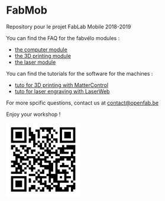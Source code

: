 # FabMob
Repository pour le projet FabLab Mobile 2018-2019

You can find the FAQ for the fabvélo modules :
- [the computer module](https://github.com/openfab-lab/FabMob/blob/master/FAQ/FAQ_computers-module.md)
- [the 3D printing module](https://github.com/openfab-lab/FabMob/blob/master/FAQ/FAQ_3Dprinting-module.md)
- [the laser module](https://github.com/openfab-lab/FabMob/blob/master/FAQ/FAQ_laser_module.md)

You can find the tutorials for the software for the machines :
- [tuto for 3D printing with MatterControl](https://github.com/openfab-lab/FabMob/blob/master/Tutos%20software/MatterControl.md)
- [tuto for laser engraving with LaserWeb](https://github.com/openfab-lab/FabMob/blob/master/Tutos%20software/LaserWeb.md)

For more spcific questions, contact us at contact@openfab.be

Enjoy your workshop !

<?xml version="1.0" encoding="UTF-8"?>
<svg version="1.1" baseProfile="tiny" xmlns="http://www.w3.org/2000/svg" width="200" height="200">
<rect shape-rendering="optimizeSpeed"  x="0" y="0" width="200" height="200" fill="white" />
<rect shape-rendering="optimizeSpeed"  x="13" y="13" width="6" height="6" fill="black" />
<rect shape-rendering="optimizeSpeed"  x="19" y="13" width="6" height="6" fill="black" />
<rect shape-rendering="optimizeSpeed"  x="25" y="13" width="6" height="6" fill="black" />
<rect shape-rendering="optimizeSpeed"  x="31" y="13" width="6" height="6" fill="black" />
<rect shape-rendering="optimizeSpeed"  x="37" y="13" width="6" height="6" fill="black" />
<rect shape-rendering="optimizeSpeed"  x="43" y="13" width="6" height="6" fill="black" />
<rect shape-rendering="optimizeSpeed"  x="49" y="13" width="6" height="6" fill="black" />
<rect shape-rendering="optimizeSpeed"  x="61" y="13" width="6" height="6" fill="black" />
<rect shape-rendering="optimizeSpeed"  x="91" y="13" width="6" height="6" fill="black" />
<rect shape-rendering="optimizeSpeed"  x="97" y="13" width="6" height="6" fill="black" />
<rect shape-rendering="optimizeSpeed"  x="103" y="13" width="6" height="6" fill="black" />
<rect shape-rendering="optimizeSpeed"  x="109" y="13" width="6" height="6" fill="black" />
<rect shape-rendering="optimizeSpeed"  x="115" y="13" width="6" height="6" fill="black" />
<rect shape-rendering="optimizeSpeed"  x="121" y="13" width="6" height="6" fill="black" />
<rect shape-rendering="optimizeSpeed"  x="145" y="13" width="6" height="6" fill="black" />
<rect shape-rendering="optimizeSpeed"  x="151" y="13" width="6" height="6" fill="black" />
<rect shape-rendering="optimizeSpeed"  x="157" y="13" width="6" height="6" fill="black" />
<rect shape-rendering="optimizeSpeed"  x="163" y="13" width="6" height="6" fill="black" />
<rect shape-rendering="optimizeSpeed"  x="169" y="13" width="6" height="6" fill="black" />
<rect shape-rendering="optimizeSpeed"  x="175" y="13" width="6" height="6" fill="black" />
<rect shape-rendering="optimizeSpeed"  x="181" y="13" width="6" height="6" fill="black" />
<rect shape-rendering="optimizeSpeed"  x="13" y="19" width="6" height="6" fill="black" />
<rect shape-rendering="optimizeSpeed"  x="49" y="19" width="6" height="6" fill="black" />
<rect shape-rendering="optimizeSpeed"  x="61" y="19" width="6" height="6" fill="black" />
<rect shape-rendering="optimizeSpeed"  x="79" y="19" width="6" height="6" fill="black" />
<rect shape-rendering="optimizeSpeed"  x="85" y="19" width="6" height="6" fill="black" />
<rect shape-rendering="optimizeSpeed"  x="97" y="19" width="6" height="6" fill="black" />
<rect shape-rendering="optimizeSpeed"  x="109" y="19" width="6" height="6" fill="black" />
<rect shape-rendering="optimizeSpeed"  x="115" y="19" width="6" height="6" fill="black" />
<rect shape-rendering="optimizeSpeed"  x="127" y="19" width="6" height="6" fill="black" />
<rect shape-rendering="optimizeSpeed"  x="145" y="19" width="6" height="6" fill="black" />
<rect shape-rendering="optimizeSpeed"  x="181" y="19" width="6" height="6" fill="black" />
<rect shape-rendering="optimizeSpeed"  x="13" y="25" width="6" height="6" fill="black" />
<rect shape-rendering="optimizeSpeed"  x="25" y="25" width="6" height="6" fill="black" />
<rect shape-rendering="optimizeSpeed"  x="31" y="25" width="6" height="6" fill="black" />
<rect shape-rendering="optimizeSpeed"  x="37" y="25" width="6" height="6" fill="black" />
<rect shape-rendering="optimizeSpeed"  x="49" y="25" width="6" height="6" fill="black" />
<rect shape-rendering="optimizeSpeed"  x="61" y="25" width="6" height="6" fill="black" />
<rect shape-rendering="optimizeSpeed"  x="67" y="25" width="6" height="6" fill="black" />
<rect shape-rendering="optimizeSpeed"  x="85" y="25" width="6" height="6" fill="black" />
<rect shape-rendering="optimizeSpeed"  x="115" y="25" width="6" height="6" fill="black" />
<rect shape-rendering="optimizeSpeed"  x="133" y="25" width="6" height="6" fill="black" />
<rect shape-rendering="optimizeSpeed"  x="145" y="25" width="6" height="6" fill="black" />
<rect shape-rendering="optimizeSpeed"  x="157" y="25" width="6" height="6" fill="black" />
<rect shape-rendering="optimizeSpeed"  x="163" y="25" width="6" height="6" fill="black" />
<rect shape-rendering="optimizeSpeed"  x="169" y="25" width="6" height="6" fill="black" />
<rect shape-rendering="optimizeSpeed"  x="181" y="25" width="6" height="6" fill="black" />
<rect shape-rendering="optimizeSpeed"  x="13" y="31" width="6" height="6" fill="black" />
<rect shape-rendering="optimizeSpeed"  x="25" y="31" width="6" height="6" fill="black" />
<rect shape-rendering="optimizeSpeed"  x="31" y="31" width="6" height="6" fill="black" />
<rect shape-rendering="optimizeSpeed"  x="37" y="31" width="6" height="6" fill="black" />
<rect shape-rendering="optimizeSpeed"  x="49" y="31" width="6" height="6" fill="black" />
<rect shape-rendering="optimizeSpeed"  x="61" y="31" width="6" height="6" fill="black" />
<rect shape-rendering="optimizeSpeed"  x="67" y="31" width="6" height="6" fill="black" />
<rect shape-rendering="optimizeSpeed"  x="73" y="31" width="6" height="6" fill="black" />
<rect shape-rendering="optimizeSpeed"  x="85" y="31" width="6" height="6" fill="black" />
<rect shape-rendering="optimizeSpeed"  x="109" y="31" width="6" height="6" fill="black" />
<rect shape-rendering="optimizeSpeed"  x="121" y="31" width="6" height="6" fill="black" />
<rect shape-rendering="optimizeSpeed"  x="145" y="31" width="6" height="6" fill="black" />
<rect shape-rendering="optimizeSpeed"  x="157" y="31" width="6" height="6" fill="black" />
<rect shape-rendering="optimizeSpeed"  x="163" y="31" width="6" height="6" fill="black" />
<rect shape-rendering="optimizeSpeed"  x="169" y="31" width="6" height="6" fill="black" />
<rect shape-rendering="optimizeSpeed"  x="181" y="31" width="6" height="6" fill="black" />
<rect shape-rendering="optimizeSpeed"  x="13" y="37" width="6" height="6" fill="black" />
<rect shape-rendering="optimizeSpeed"  x="25" y="37" width="6" height="6" fill="black" />
<rect shape-rendering="optimizeSpeed"  x="31" y="37" width="6" height="6" fill="black" />
<rect shape-rendering="optimizeSpeed"  x="37" y="37" width="6" height="6" fill="black" />
<rect shape-rendering="optimizeSpeed"  x="49" y="37" width="6" height="6" fill="black" />
<rect shape-rendering="optimizeSpeed"  x="67" y="37" width="6" height="6" fill="black" />
<rect shape-rendering="optimizeSpeed"  x="73" y="37" width="6" height="6" fill="black" />
<rect shape-rendering="optimizeSpeed"  x="85" y="37" width="6" height="6" fill="black" />
<rect shape-rendering="optimizeSpeed"  x="97" y="37" width="6" height="6" fill="black" />
<rect shape-rendering="optimizeSpeed"  x="103" y="37" width="6" height="6" fill="black" />
<rect shape-rendering="optimizeSpeed"  x="109" y="37" width="6" height="6" fill="black" />
<rect shape-rendering="optimizeSpeed"  x="121" y="37" width="6" height="6" fill="black" />
<rect shape-rendering="optimizeSpeed"  x="145" y="37" width="6" height="6" fill="black" />
<rect shape-rendering="optimizeSpeed"  x="157" y="37" width="6" height="6" fill="black" />
<rect shape-rendering="optimizeSpeed"  x="163" y="37" width="6" height="6" fill="black" />
<rect shape-rendering="optimizeSpeed"  x="169" y="37" width="6" height="6" fill="black" />
<rect shape-rendering="optimizeSpeed"  x="181" y="37" width="6" height="6" fill="black" />
<rect shape-rendering="optimizeSpeed"  x="13" y="43" width="6" height="6" fill="black" />
<rect shape-rendering="optimizeSpeed"  x="49" y="43" width="6" height="6" fill="black" />
<rect shape-rendering="optimizeSpeed"  x="61" y="43" width="6" height="6" fill="black" />
<rect shape-rendering="optimizeSpeed"  x="67" y="43" width="6" height="6" fill="black" />
<rect shape-rendering="optimizeSpeed"  x="73" y="43" width="6" height="6" fill="black" />
<rect shape-rendering="optimizeSpeed"  x="109" y="43" width="6" height="6" fill="black" />
<rect shape-rendering="optimizeSpeed"  x="115" y="43" width="6" height="6" fill="black" />
<rect shape-rendering="optimizeSpeed"  x="127" y="43" width="6" height="6" fill="black" />
<rect shape-rendering="optimizeSpeed"  x="133" y="43" width="6" height="6" fill="black" />
<rect shape-rendering="optimizeSpeed"  x="145" y="43" width="6" height="6" fill="black" />
<rect shape-rendering="optimizeSpeed"  x="181" y="43" width="6" height="6" fill="black" />
<rect shape-rendering="optimizeSpeed"  x="13" y="49" width="6" height="6" fill="black" />
<rect shape-rendering="optimizeSpeed"  x="19" y="49" width="6" height="6" fill="black" />
<rect shape-rendering="optimizeSpeed"  x="25" y="49" width="6" height="6" fill="black" />
<rect shape-rendering="optimizeSpeed"  x="31" y="49" width="6" height="6" fill="black" />
<rect shape-rendering="optimizeSpeed"  x="37" y="49" width="6" height="6" fill="black" />
<rect shape-rendering="optimizeSpeed"  x="43" y="49" width="6" height="6" fill="black" />
<rect shape-rendering="optimizeSpeed"  x="49" y="49" width="6" height="6" fill="black" />
<rect shape-rendering="optimizeSpeed"  x="61" y="49" width="6" height="6" fill="black" />
<rect shape-rendering="optimizeSpeed"  x="73" y="49" width="6" height="6" fill="black" />
<rect shape-rendering="optimizeSpeed"  x="85" y="49" width="6" height="6" fill="black" />
<rect shape-rendering="optimizeSpeed"  x="97" y="49" width="6" height="6" fill="black" />
<rect shape-rendering="optimizeSpeed"  x="109" y="49" width="6" height="6" fill="black" />
<rect shape-rendering="optimizeSpeed"  x="121" y="49" width="6" height="6" fill="black" />
<rect shape-rendering="optimizeSpeed"  x="133" y="49" width="6" height="6" fill="black" />
<rect shape-rendering="optimizeSpeed"  x="145" y="49" width="6" height="6" fill="black" />
<rect shape-rendering="optimizeSpeed"  x="151" y="49" width="6" height="6" fill="black" />
<rect shape-rendering="optimizeSpeed"  x="157" y="49" width="6" height="6" fill="black" />
<rect shape-rendering="optimizeSpeed"  x="163" y="49" width="6" height="6" fill="black" />
<rect shape-rendering="optimizeSpeed"  x="169" y="49" width="6" height="6" fill="black" />
<rect shape-rendering="optimizeSpeed"  x="175" y="49" width="6" height="6" fill="black" />
<rect shape-rendering="optimizeSpeed"  x="181" y="49" width="6" height="6" fill="black" />
<rect shape-rendering="optimizeSpeed"  x="73" y="55" width="6" height="6" fill="black" />
<rect shape-rendering="optimizeSpeed"  x="79" y="55" width="6" height="6" fill="black" />
<rect shape-rendering="optimizeSpeed"  x="91" y="55" width="6" height="6" fill="black" />
<rect shape-rendering="optimizeSpeed"  x="103" y="55" width="6" height="6" fill="black" />
<rect shape-rendering="optimizeSpeed"  x="115" y="55" width="6" height="6" fill="black" />
<rect shape-rendering="optimizeSpeed"  x="13" y="61" width="6" height="6" fill="black" />
<rect shape-rendering="optimizeSpeed"  x="19" y="61" width="6" height="6" fill="black" />
<rect shape-rendering="optimizeSpeed"  x="37" y="61" width="6" height="6" fill="black" />
<rect shape-rendering="optimizeSpeed"  x="43" y="61" width="6" height="6" fill="black" />
<rect shape-rendering="optimizeSpeed"  x="49" y="61" width="6" height="6" fill="black" />
<rect shape-rendering="optimizeSpeed"  x="73" y="61" width="6" height="6" fill="black" />
<rect shape-rendering="optimizeSpeed"  x="85" y="61" width="6" height="6" fill="black" />
<rect shape-rendering="optimizeSpeed"  x="91" y="61" width="6" height="6" fill="black" />
<rect shape-rendering="optimizeSpeed"  x="103" y="61" width="6" height="6" fill="black" />
<rect shape-rendering="optimizeSpeed"  x="115" y="61" width="6" height="6" fill="black" />
<rect shape-rendering="optimizeSpeed"  x="127" y="61" width="6" height="6" fill="black" />
<rect shape-rendering="optimizeSpeed"  x="151" y="61" width="6" height="6" fill="black" />
<rect shape-rendering="optimizeSpeed"  x="163" y="61" width="6" height="6" fill="black" />
<rect shape-rendering="optimizeSpeed"  x="169" y="61" width="6" height="6" fill="black" />
<rect shape-rendering="optimizeSpeed"  x="175" y="61" width="6" height="6" fill="black" />
<rect shape-rendering="optimizeSpeed"  x="181" y="61" width="6" height="6" fill="black" />
<rect shape-rendering="optimizeSpeed"  x="13" y="67" width="6" height="6" fill="black" />
<rect shape-rendering="optimizeSpeed"  x="25" y="67" width="6" height="6" fill="black" />
<rect shape-rendering="optimizeSpeed"  x="43" y="67" width="6" height="6" fill="black" />
<rect shape-rendering="optimizeSpeed"  x="55" y="67" width="6" height="6" fill="black" />
<rect shape-rendering="optimizeSpeed"  x="61" y="67" width="6" height="6" fill="black" />
<rect shape-rendering="optimizeSpeed"  x="91" y="67" width="6" height="6" fill="black" />
<rect shape-rendering="optimizeSpeed"  x="97" y="67" width="6" height="6" fill="black" />
<rect shape-rendering="optimizeSpeed"  x="109" y="67" width="6" height="6" fill="black" />
<rect shape-rendering="optimizeSpeed"  x="121" y="67" width="6" height="6" fill="black" />
<rect shape-rendering="optimizeSpeed"  x="139" y="67" width="6" height="6" fill="black" />
<rect shape-rendering="optimizeSpeed"  x="145" y="67" width="6" height="6" fill="black" />
<rect shape-rendering="optimizeSpeed"  x="151" y="67" width="6" height="6" fill="black" />
<rect shape-rendering="optimizeSpeed"  x="157" y="67" width="6" height="6" fill="black" />
<rect shape-rendering="optimizeSpeed"  x="163" y="67" width="6" height="6" fill="black" />
<rect shape-rendering="optimizeSpeed"  x="169" y="67" width="6" height="6" fill="black" />
<rect shape-rendering="optimizeSpeed"  x="175" y="67" width="6" height="6" fill="black" />
<rect shape-rendering="optimizeSpeed"  x="181" y="67" width="6" height="6" fill="black" />
<rect shape-rendering="optimizeSpeed"  x="25" y="73" width="6" height="6" fill="black" />
<rect shape-rendering="optimizeSpeed"  x="31" y="73" width="6" height="6" fill="black" />
<rect shape-rendering="optimizeSpeed"  x="49" y="73" width="6" height="6" fill="black" />
<rect shape-rendering="optimizeSpeed"  x="55" y="73" width="6" height="6" fill="black" />
<rect shape-rendering="optimizeSpeed"  x="67" y="73" width="6" height="6" fill="black" />
<rect shape-rendering="optimizeSpeed"  x="73" y="73" width="6" height="6" fill="black" />
<rect shape-rendering="optimizeSpeed"  x="103" y="73" width="6" height="6" fill="black" />
<rect shape-rendering="optimizeSpeed"  x="109" y="73" width="6" height="6" fill="black" />
<rect shape-rendering="optimizeSpeed"  x="115" y="73" width="6" height="6" fill="black" />
<rect shape-rendering="optimizeSpeed"  x="133" y="73" width="6" height="6" fill="black" />
<rect shape-rendering="optimizeSpeed"  x="145" y="73" width="6" height="6" fill="black" />
<rect shape-rendering="optimizeSpeed"  x="151" y="73" width="6" height="6" fill="black" />
<rect shape-rendering="optimizeSpeed"  x="181" y="73" width="6" height="6" fill="black" />
<rect shape-rendering="optimizeSpeed"  x="19" y="79" width="6" height="6" fill="black" />
<rect shape-rendering="optimizeSpeed"  x="37" y="79" width="6" height="6" fill="black" />
<rect shape-rendering="optimizeSpeed"  x="55" y="79" width="6" height="6" fill="black" />
<rect shape-rendering="optimizeSpeed"  x="67" y="79" width="6" height="6" fill="black" />
<rect shape-rendering="optimizeSpeed"  x="85" y="79" width="6" height="6" fill="black" />
<rect shape-rendering="optimizeSpeed"  x="97" y="79" width="6" height="6" fill="black" />
<rect shape-rendering="optimizeSpeed"  x="109" y="79" width="6" height="6" fill="black" />
<rect shape-rendering="optimizeSpeed"  x="115" y="79" width="6" height="6" fill="black" />
<rect shape-rendering="optimizeSpeed"  x="121" y="79" width="6" height="6" fill="black" />
<rect shape-rendering="optimizeSpeed"  x="127" y="79" width="6" height="6" fill="black" />
<rect shape-rendering="optimizeSpeed"  x="133" y="79" width="6" height="6" fill="black" />
<rect shape-rendering="optimizeSpeed"  x="145" y="79" width="6" height="6" fill="black" />
<rect shape-rendering="optimizeSpeed"  x="151" y="79" width="6" height="6" fill="black" />
<rect shape-rendering="optimizeSpeed"  x="157" y="79" width="6" height="6" fill="black" />
<rect shape-rendering="optimizeSpeed"  x="163" y="79" width="6" height="6" fill="black" />
<rect shape-rendering="optimizeSpeed"  x="175" y="79" width="6" height="6" fill="black" />
<rect shape-rendering="optimizeSpeed"  x="181" y="79" width="6" height="6" fill="black" />
<rect shape-rendering="optimizeSpeed"  x="19" y="85" width="6" height="6" fill="black" />
<rect shape-rendering="optimizeSpeed"  x="25" y="85" width="6" height="6" fill="black" />
<rect shape-rendering="optimizeSpeed"  x="31" y="85" width="6" height="6" fill="black" />
<rect shape-rendering="optimizeSpeed"  x="49" y="85" width="6" height="6" fill="black" />
<rect shape-rendering="optimizeSpeed"  x="79" y="85" width="6" height="6" fill="black" />
<rect shape-rendering="optimizeSpeed"  x="91" y="85" width="6" height="6" fill="black" />
<rect shape-rendering="optimizeSpeed"  x="97" y="85" width="6" height="6" fill="black" />
<rect shape-rendering="optimizeSpeed"  x="115" y="85" width="6" height="6" fill="black" />
<rect shape-rendering="optimizeSpeed"  x="133" y="85" width="6" height="6" fill="black" />
<rect shape-rendering="optimizeSpeed"  x="139" y="85" width="6" height="6" fill="black" />
<rect shape-rendering="optimizeSpeed"  x="175" y="85" width="6" height="6" fill="black" />
<rect shape-rendering="optimizeSpeed"  x="25" y="91" width="6" height="6" fill="black" />
<rect shape-rendering="optimizeSpeed"  x="31" y="91" width="6" height="6" fill="black" />
<rect shape-rendering="optimizeSpeed"  x="37" y="91" width="6" height="6" fill="black" />
<rect shape-rendering="optimizeSpeed"  x="43" y="91" width="6" height="6" fill="black" />
<rect shape-rendering="optimizeSpeed"  x="55" y="91" width="6" height="6" fill="black" />
<rect shape-rendering="optimizeSpeed"  x="61" y="91" width="6" height="6" fill="black" />
<rect shape-rendering="optimizeSpeed"  x="67" y="91" width="6" height="6" fill="black" />
<rect shape-rendering="optimizeSpeed"  x="73" y="91" width="6" height="6" fill="black" />
<rect shape-rendering="optimizeSpeed"  x="85" y="91" width="6" height="6" fill="black" />
<rect shape-rendering="optimizeSpeed"  x="103" y="91" width="6" height="6" fill="black" />
<rect shape-rendering="optimizeSpeed"  x="109" y="91" width="6" height="6" fill="black" />
<rect shape-rendering="optimizeSpeed"  x="121" y="91" width="6" height="6" fill="black" />
<rect shape-rendering="optimizeSpeed"  x="145" y="91" width="6" height="6" fill="black" />
<rect shape-rendering="optimizeSpeed"  x="151" y="91" width="6" height="6" fill="black" />
<rect shape-rendering="optimizeSpeed"  x="157" y="91" width="6" height="6" fill="black" />
<rect shape-rendering="optimizeSpeed"  x="163" y="91" width="6" height="6" fill="black" />
<rect shape-rendering="optimizeSpeed"  x="169" y="91" width="6" height="6" fill="black" />
<rect shape-rendering="optimizeSpeed"  x="175" y="91" width="6" height="6" fill="black" />
<rect shape-rendering="optimizeSpeed"  x="181" y="91" width="6" height="6" fill="black" />
<rect shape-rendering="optimizeSpeed"  x="25" y="97" width="6" height="6" fill="black" />
<rect shape-rendering="optimizeSpeed"  x="37" y="97" width="6" height="6" fill="black" />
<rect shape-rendering="optimizeSpeed"  x="43" y="97" width="6" height="6" fill="black" />
<rect shape-rendering="optimizeSpeed"  x="49" y="97" width="6" height="6" fill="black" />
<rect shape-rendering="optimizeSpeed"  x="55" y="97" width="6" height="6" fill="black" />
<rect shape-rendering="optimizeSpeed"  x="73" y="97" width="6" height="6" fill="black" />
<rect shape-rendering="optimizeSpeed"  x="79" y="97" width="6" height="6" fill="black" />
<rect shape-rendering="optimizeSpeed"  x="85" y="97" width="6" height="6" fill="black" />
<rect shape-rendering="optimizeSpeed"  x="91" y="97" width="6" height="6" fill="black" />
<rect shape-rendering="optimizeSpeed"  x="97" y="97" width="6" height="6" fill="black" />
<rect shape-rendering="optimizeSpeed"  x="103" y="97" width="6" height="6" fill="black" />
<rect shape-rendering="optimizeSpeed"  x="133" y="97" width="6" height="6" fill="black" />
<rect shape-rendering="optimizeSpeed"  x="139" y="97" width="6" height="6" fill="black" />
<rect shape-rendering="optimizeSpeed"  x="145" y="97" width="6" height="6" fill="black" />
<rect shape-rendering="optimizeSpeed"  x="151" y="97" width="6" height="6" fill="black" />
<rect shape-rendering="optimizeSpeed"  x="163" y="97" width="6" height="6" fill="black" />
<rect shape-rendering="optimizeSpeed"  x="169" y="97" width="6" height="6" fill="black" />
<rect shape-rendering="optimizeSpeed"  x="181" y="97" width="6" height="6" fill="black" />
<rect shape-rendering="optimizeSpeed"  x="13" y="103" width="6" height="6" fill="black" />
<rect shape-rendering="optimizeSpeed"  x="19" y="103" width="6" height="6" fill="black" />
<rect shape-rendering="optimizeSpeed"  x="25" y="103" width="6" height="6" fill="black" />
<rect shape-rendering="optimizeSpeed"  x="37" y="103" width="6" height="6" fill="black" />
<rect shape-rendering="optimizeSpeed"  x="61" y="103" width="6" height="6" fill="black" />
<rect shape-rendering="optimizeSpeed"  x="73" y="103" width="6" height="6" fill="black" />
<rect shape-rendering="optimizeSpeed"  x="79" y="103" width="6" height="6" fill="black" />
<rect shape-rendering="optimizeSpeed"  x="91" y="103" width="6" height="6" fill="black" />
<rect shape-rendering="optimizeSpeed"  x="103" y="103" width="6" height="6" fill="black" />
<rect shape-rendering="optimizeSpeed"  x="109" y="103" width="6" height="6" fill="black" />
<rect shape-rendering="optimizeSpeed"  x="115" y="103" width="6" height="6" fill="black" />
<rect shape-rendering="optimizeSpeed"  x="127" y="103" width="6" height="6" fill="black" />
<rect shape-rendering="optimizeSpeed"  x="133" y="103" width="6" height="6" fill="black" />
<rect shape-rendering="optimizeSpeed"  x="139" y="103" width="6" height="6" fill="black" />
<rect shape-rendering="optimizeSpeed"  x="175" y="103" width="6" height="6" fill="black" />
<rect shape-rendering="optimizeSpeed"  x="181" y="103" width="6" height="6" fill="black" />
<rect shape-rendering="optimizeSpeed"  x="19" y="109" width="6" height="6" fill="black" />
<rect shape-rendering="optimizeSpeed"  x="25" y="109" width="6" height="6" fill="black" />
<rect shape-rendering="optimizeSpeed"  x="31" y="109" width="6" height="6" fill="black" />
<rect shape-rendering="optimizeSpeed"  x="43" y="109" width="6" height="6" fill="black" />
<rect shape-rendering="optimizeSpeed"  x="49" y="109" width="6" height="6" fill="black" />
<rect shape-rendering="optimizeSpeed"  x="61" y="109" width="6" height="6" fill="black" />
<rect shape-rendering="optimizeSpeed"  x="73" y="109" width="6" height="6" fill="black" />
<rect shape-rendering="optimizeSpeed"  x="85" y="109" width="6" height="6" fill="black" />
<rect shape-rendering="optimizeSpeed"  x="91" y="109" width="6" height="6" fill="black" />
<rect shape-rendering="optimizeSpeed"  x="115" y="109" width="6" height="6" fill="black" />
<rect shape-rendering="optimizeSpeed"  x="121" y="109" width="6" height="6" fill="black" />
<rect shape-rendering="optimizeSpeed"  x="133" y="109" width="6" height="6" fill="black" />
<rect shape-rendering="optimizeSpeed"  x="151" y="109" width="6" height="6" fill="black" />
<rect shape-rendering="optimizeSpeed"  x="175" y="109" width="6" height="6" fill="black" />
<rect shape-rendering="optimizeSpeed"  x="13" y="115" width="6" height="6" fill="black" />
<rect shape-rendering="optimizeSpeed"  x="19" y="115" width="6" height="6" fill="black" />
<rect shape-rendering="optimizeSpeed"  x="31" y="115" width="6" height="6" fill="black" />
<rect shape-rendering="optimizeSpeed"  x="37" y="115" width="6" height="6" fill="black" />
<rect shape-rendering="optimizeSpeed"  x="55" y="115" width="6" height="6" fill="black" />
<rect shape-rendering="optimizeSpeed"  x="67" y="115" width="6" height="6" fill="black" />
<rect shape-rendering="optimizeSpeed"  x="91" y="115" width="6" height="6" fill="black" />
<rect shape-rendering="optimizeSpeed"  x="97" y="115" width="6" height="6" fill="black" />
<rect shape-rendering="optimizeSpeed"  x="103" y="115" width="6" height="6" fill="black" />
<rect shape-rendering="optimizeSpeed"  x="109" y="115" width="6" height="6" fill="black" />
<rect shape-rendering="optimizeSpeed"  x="115" y="115" width="6" height="6" fill="black" />
<rect shape-rendering="optimizeSpeed"  x="121" y="115" width="6" height="6" fill="black" />
<rect shape-rendering="optimizeSpeed"  x="133" y="115" width="6" height="6" fill="black" />
<rect shape-rendering="optimizeSpeed"  x="145" y="115" width="6" height="6" fill="black" />
<rect shape-rendering="optimizeSpeed"  x="151" y="115" width="6" height="6" fill="black" />
<rect shape-rendering="optimizeSpeed"  x="157" y="115" width="6" height="6" fill="black" />
<rect shape-rendering="optimizeSpeed"  x="163" y="115" width="6" height="6" fill="black" />
<rect shape-rendering="optimizeSpeed"  x="175" y="115" width="6" height="6" fill="black" />
<rect shape-rendering="optimizeSpeed"  x="181" y="115" width="6" height="6" fill="black" />
<rect shape-rendering="optimizeSpeed"  x="25" y="121" width="6" height="6" fill="black" />
<rect shape-rendering="optimizeSpeed"  x="31" y="121" width="6" height="6" fill="black" />
<rect shape-rendering="optimizeSpeed"  x="37" y="121" width="6" height="6" fill="black" />
<rect shape-rendering="optimizeSpeed"  x="49" y="121" width="6" height="6" fill="black" />
<rect shape-rendering="optimizeSpeed"  x="61" y="121" width="6" height="6" fill="black" />
<rect shape-rendering="optimizeSpeed"  x="67" y="121" width="6" height="6" fill="black" />
<rect shape-rendering="optimizeSpeed"  x="73" y="121" width="6" height="6" fill="black" />
<rect shape-rendering="optimizeSpeed"  x="103" y="121" width="6" height="6" fill="black" />
<rect shape-rendering="optimizeSpeed"  x="109" y="121" width="6" height="6" fill="black" />
<rect shape-rendering="optimizeSpeed"  x="115" y="121" width="6" height="6" fill="black" />
<rect shape-rendering="optimizeSpeed"  x="121" y="121" width="6" height="6" fill="black" />
<rect shape-rendering="optimizeSpeed"  x="133" y="121" width="6" height="6" fill="black" />
<rect shape-rendering="optimizeSpeed"  x="169" y="121" width="6" height="6" fill="black" />
<rect shape-rendering="optimizeSpeed"  x="181" y="121" width="6" height="6" fill="black" />
<rect shape-rendering="optimizeSpeed"  x="25" y="127" width="6" height="6" fill="black" />
<rect shape-rendering="optimizeSpeed"  x="37" y="127" width="6" height="6" fill="black" />
<rect shape-rendering="optimizeSpeed"  x="43" y="127" width="6" height="6" fill="black" />
<rect shape-rendering="optimizeSpeed"  x="67" y="127" width="6" height="6" fill="black" />
<rect shape-rendering="optimizeSpeed"  x="85" y="127" width="6" height="6" fill="black" />
<rect shape-rendering="optimizeSpeed"  x="97" y="127" width="6" height="6" fill="black" />
<rect shape-rendering="optimizeSpeed"  x="115" y="127" width="6" height="6" fill="black" />
<rect shape-rendering="optimizeSpeed"  x="121" y="127" width="6" height="6" fill="black" />
<rect shape-rendering="optimizeSpeed"  x="133" y="127" width="6" height="6" fill="black" />
<rect shape-rendering="optimizeSpeed"  x="139" y="127" width="6" height="6" fill="black" />
<rect shape-rendering="optimizeSpeed"  x="151" y="127" width="6" height="6" fill="black" />
<rect shape-rendering="optimizeSpeed"  x="157" y="127" width="6" height="6" fill="black" />
<rect shape-rendering="optimizeSpeed"  x="175" y="127" width="6" height="6" fill="black" />
<rect shape-rendering="optimizeSpeed"  x="181" y="127" width="6" height="6" fill="black" />
<rect shape-rendering="optimizeSpeed"  x="13" y="133" width="6" height="6" fill="black" />
<rect shape-rendering="optimizeSpeed"  x="19" y="133" width="6" height="6" fill="black" />
<rect shape-rendering="optimizeSpeed"  x="25" y="133" width="6" height="6" fill="black" />
<rect shape-rendering="optimizeSpeed"  x="31" y="133" width="6" height="6" fill="black" />
<rect shape-rendering="optimizeSpeed"  x="37" y="133" width="6" height="6" fill="black" />
<rect shape-rendering="optimizeSpeed"  x="49" y="133" width="6" height="6" fill="black" />
<rect shape-rendering="optimizeSpeed"  x="79" y="133" width="6" height="6" fill="black" />
<rect shape-rendering="optimizeSpeed"  x="91" y="133" width="6" height="6" fill="black" />
<rect shape-rendering="optimizeSpeed"  x="97" y="133" width="6" height="6" fill="black" />
<rect shape-rendering="optimizeSpeed"  x="115" y="133" width="6" height="6" fill="black" />
<rect shape-rendering="optimizeSpeed"  x="133" y="133" width="6" height="6" fill="black" />
<rect shape-rendering="optimizeSpeed"  x="139" y="133" width="6" height="6" fill="black" />
<rect shape-rendering="optimizeSpeed"  x="145" y="133" width="6" height="6" fill="black" />
<rect shape-rendering="optimizeSpeed"  x="151" y="133" width="6" height="6" fill="black" />
<rect shape-rendering="optimizeSpeed"  x="157" y="133" width="6" height="6" fill="black" />
<rect shape-rendering="optimizeSpeed"  x="163" y="133" width="6" height="6" fill="black" />
<rect shape-rendering="optimizeSpeed"  x="181" y="133" width="6" height="6" fill="black" />
<rect shape-rendering="optimizeSpeed"  x="61" y="139" width="6" height="6" fill="black" />
<rect shape-rendering="optimizeSpeed"  x="67" y="139" width="6" height="6" fill="black" />
<rect shape-rendering="optimizeSpeed"  x="73" y="139" width="6" height="6" fill="black" />
<rect shape-rendering="optimizeSpeed"  x="85" y="139" width="6" height="6" fill="black" />
<rect shape-rendering="optimizeSpeed"  x="109" y="139" width="6" height="6" fill="black" />
<rect shape-rendering="optimizeSpeed"  x="115" y="139" width="6" height="6" fill="black" />
<rect shape-rendering="optimizeSpeed"  x="121" y="139" width="6" height="6" fill="black" />
<rect shape-rendering="optimizeSpeed"  x="127" y="139" width="6" height="6" fill="black" />
<rect shape-rendering="optimizeSpeed"  x="133" y="139" width="6" height="6" fill="black" />
<rect shape-rendering="optimizeSpeed"  x="157" y="139" width="6" height="6" fill="black" />
<rect shape-rendering="optimizeSpeed"  x="181" y="139" width="6" height="6" fill="black" />
<rect shape-rendering="optimizeSpeed"  x="13" y="145" width="6" height="6" fill="black" />
<rect shape-rendering="optimizeSpeed"  x="19" y="145" width="6" height="6" fill="black" />
<rect shape-rendering="optimizeSpeed"  x="25" y="145" width="6" height="6" fill="black" />
<rect shape-rendering="optimizeSpeed"  x="31" y="145" width="6" height="6" fill="black" />
<rect shape-rendering="optimizeSpeed"  x="37" y="145" width="6" height="6" fill="black" />
<rect shape-rendering="optimizeSpeed"  x="43" y="145" width="6" height="6" fill="black" />
<rect shape-rendering="optimizeSpeed"  x="49" y="145" width="6" height="6" fill="black" />
<rect shape-rendering="optimizeSpeed"  x="79" y="145" width="6" height="6" fill="black" />
<rect shape-rendering="optimizeSpeed"  x="85" y="145" width="6" height="6" fill="black" />
<rect shape-rendering="optimizeSpeed"  x="91" y="145" width="6" height="6" fill="black" />
<rect shape-rendering="optimizeSpeed"  x="97" y="145" width="6" height="6" fill="black" />
<rect shape-rendering="optimizeSpeed"  x="103" y="145" width="6" height="6" fill="black" />
<rect shape-rendering="optimizeSpeed"  x="115" y="145" width="6" height="6" fill="black" />
<rect shape-rendering="optimizeSpeed"  x="121" y="145" width="6" height="6" fill="black" />
<rect shape-rendering="optimizeSpeed"  x="127" y="145" width="6" height="6" fill="black" />
<rect shape-rendering="optimizeSpeed"  x="133" y="145" width="6" height="6" fill="black" />
<rect shape-rendering="optimizeSpeed"  x="145" y="145" width="6" height="6" fill="black" />
<rect shape-rendering="optimizeSpeed"  x="157" y="145" width="6" height="6" fill="black" />
<rect shape-rendering="optimizeSpeed"  x="163" y="145" width="6" height="6" fill="black" />
<rect shape-rendering="optimizeSpeed"  x="169" y="145" width="6" height="6" fill="black" />
<rect shape-rendering="optimizeSpeed"  x="181" y="145" width="6" height="6" fill="black" />
<rect shape-rendering="optimizeSpeed"  x="13" y="151" width="6" height="6" fill="black" />
<rect shape-rendering="optimizeSpeed"  x="49" y="151" width="6" height="6" fill="black" />
<rect shape-rendering="optimizeSpeed"  x="61" y="151" width="6" height="6" fill="black" />
<rect shape-rendering="optimizeSpeed"  x="79" y="151" width="6" height="6" fill="black" />
<rect shape-rendering="optimizeSpeed"  x="91" y="151" width="6" height="6" fill="black" />
<rect shape-rendering="optimizeSpeed"  x="115" y="151" width="6" height="6" fill="black" />
<rect shape-rendering="optimizeSpeed"  x="127" y="151" width="6" height="6" fill="black" />
<rect shape-rendering="optimizeSpeed"  x="133" y="151" width="6" height="6" fill="black" />
<rect shape-rendering="optimizeSpeed"  x="157" y="151" width="6" height="6" fill="black" />
<rect shape-rendering="optimizeSpeed"  x="181" y="151" width="6" height="6" fill="black" />
<rect shape-rendering="optimizeSpeed"  x="13" y="157" width="6" height="6" fill="black" />
<rect shape-rendering="optimizeSpeed"  x="25" y="157" width="6" height="6" fill="black" />
<rect shape-rendering="optimizeSpeed"  x="31" y="157" width="6" height="6" fill="black" />
<rect shape-rendering="optimizeSpeed"  x="37" y="157" width="6" height="6" fill="black" />
<rect shape-rendering="optimizeSpeed"  x="49" y="157" width="6" height="6" fill="black" />
<rect shape-rendering="optimizeSpeed"  x="61" y="157" width="6" height="6" fill="black" />
<rect shape-rendering="optimizeSpeed"  x="73" y="157" width="6" height="6" fill="black" />
<rect shape-rendering="optimizeSpeed"  x="85" y="157" width="6" height="6" fill="black" />
<rect shape-rendering="optimizeSpeed"  x="91" y="157" width="6" height="6" fill="black" />
<rect shape-rendering="optimizeSpeed"  x="103" y="157" width="6" height="6" fill="black" />
<rect shape-rendering="optimizeSpeed"  x="115" y="157" width="6" height="6" fill="black" />
<rect shape-rendering="optimizeSpeed"  x="127" y="157" width="6" height="6" fill="black" />
<rect shape-rendering="optimizeSpeed"  x="133" y="157" width="6" height="6" fill="black" />
<rect shape-rendering="optimizeSpeed"  x="139" y="157" width="6" height="6" fill="black" />
<rect shape-rendering="optimizeSpeed"  x="145" y="157" width="6" height="6" fill="black" />
<rect shape-rendering="optimizeSpeed"  x="151" y="157" width="6" height="6" fill="black" />
<rect shape-rendering="optimizeSpeed"  x="157" y="157" width="6" height="6" fill="black" />
<rect shape-rendering="optimizeSpeed"  x="163" y="157" width="6" height="6" fill="black" />
<rect shape-rendering="optimizeSpeed"  x="175" y="157" width="6" height="6" fill="black" />
<rect shape-rendering="optimizeSpeed"  x="13" y="163" width="6" height="6" fill="black" />
<rect shape-rendering="optimizeSpeed"  x="25" y="163" width="6" height="6" fill="black" />
<rect shape-rendering="optimizeSpeed"  x="31" y="163" width="6" height="6" fill="black" />
<rect shape-rendering="optimizeSpeed"  x="37" y="163" width="6" height="6" fill="black" />
<rect shape-rendering="optimizeSpeed"  x="49" y="163" width="6" height="6" fill="black" />
<rect shape-rendering="optimizeSpeed"  x="91" y="163" width="6" height="6" fill="black" />
<rect shape-rendering="optimizeSpeed"  x="97" y="163" width="6" height="6" fill="black" />
<rect shape-rendering="optimizeSpeed"  x="103" y="163" width="6" height="6" fill="black" />
<rect shape-rendering="optimizeSpeed"  x="121" y="163" width="6" height="6" fill="black" />
<rect shape-rendering="optimizeSpeed"  x="139" y="163" width="6" height="6" fill="black" />
<rect shape-rendering="optimizeSpeed"  x="181" y="163" width="6" height="6" fill="black" />
<rect shape-rendering="optimizeSpeed"  x="13" y="169" width="6" height="6" fill="black" />
<rect shape-rendering="optimizeSpeed"  x="25" y="169" width="6" height="6" fill="black" />
<rect shape-rendering="optimizeSpeed"  x="31" y="169" width="6" height="6" fill="black" />
<rect shape-rendering="optimizeSpeed"  x="37" y="169" width="6" height="6" fill="black" />
<rect shape-rendering="optimizeSpeed"  x="49" y="169" width="6" height="6" fill="black" />
<rect shape-rendering="optimizeSpeed"  x="67" y="169" width="6" height="6" fill="black" />
<rect shape-rendering="optimizeSpeed"  x="73" y="169" width="6" height="6" fill="black" />
<rect shape-rendering="optimizeSpeed"  x="103" y="169" width="6" height="6" fill="black" />
<rect shape-rendering="optimizeSpeed"  x="109" y="169" width="6" height="6" fill="black" />
<rect shape-rendering="optimizeSpeed"  x="115" y="169" width="6" height="6" fill="black" />
<rect shape-rendering="optimizeSpeed"  x="127" y="169" width="6" height="6" fill="black" />
<rect shape-rendering="optimizeSpeed"  x="133" y="169" width="6" height="6" fill="black" />
<rect shape-rendering="optimizeSpeed"  x="139" y="169" width="6" height="6" fill="black" />
<rect shape-rendering="optimizeSpeed"  x="163" y="169" width="6" height="6" fill="black" />
<rect shape-rendering="optimizeSpeed"  x="169" y="169" width="6" height="6" fill="black" />
<rect shape-rendering="optimizeSpeed"  x="175" y="169" width="6" height="6" fill="black" />
<rect shape-rendering="optimizeSpeed"  x="181" y="169" width="6" height="6" fill="black" />
<rect shape-rendering="optimizeSpeed"  x="13" y="175" width="6" height="6" fill="black" />
<rect shape-rendering="optimizeSpeed"  x="49" y="175" width="6" height="6" fill="black" />
<rect shape-rendering="optimizeSpeed"  x="61" y="175" width="6" height="6" fill="black" />
<rect shape-rendering="optimizeSpeed"  x="67" y="175" width="6" height="6" fill="black" />
<rect shape-rendering="optimizeSpeed"  x="73" y="175" width="6" height="6" fill="black" />
<rect shape-rendering="optimizeSpeed"  x="85" y="175" width="6" height="6" fill="black" />
<rect shape-rendering="optimizeSpeed"  x="97" y="175" width="6" height="6" fill="black" />
<rect shape-rendering="optimizeSpeed"  x="109" y="175" width="6" height="6" fill="black" />
<rect shape-rendering="optimizeSpeed"  x="115" y="175" width="6" height="6" fill="black" />
<rect shape-rendering="optimizeSpeed"  x="121" y="175" width="6" height="6" fill="black" />
<rect shape-rendering="optimizeSpeed"  x="133" y="175" width="6" height="6" fill="black" />
<rect shape-rendering="optimizeSpeed"  x="139" y="175" width="6" height="6" fill="black" />
<rect shape-rendering="optimizeSpeed"  x="145" y="175" width="6" height="6" fill="black" />
<rect shape-rendering="optimizeSpeed"  x="157" y="175" width="6" height="6" fill="black" />
<rect shape-rendering="optimizeSpeed"  x="163" y="175" width="6" height="6" fill="black" />
<rect shape-rendering="optimizeSpeed"  x="175" y="175" width="6" height="6" fill="black" />
<rect shape-rendering="optimizeSpeed"  x="181" y="175" width="6" height="6" fill="black" />
<rect shape-rendering="optimizeSpeed"  x="13" y="181" width="6" height="6" fill="black" />
<rect shape-rendering="optimizeSpeed"  x="19" y="181" width="6" height="6" fill="black" />
<rect shape-rendering="optimizeSpeed"  x="25" y="181" width="6" height="6" fill="black" />
<rect shape-rendering="optimizeSpeed"  x="31" y="181" width="6" height="6" fill="black" />
<rect shape-rendering="optimizeSpeed"  x="37" y="181" width="6" height="6" fill="black" />
<rect shape-rendering="optimizeSpeed"  x="43" y="181" width="6" height="6" fill="black" />
<rect shape-rendering="optimizeSpeed"  x="49" y="181" width="6" height="6" fill="black" />
<rect shape-rendering="optimizeSpeed"  x="61" y="181" width="6" height="6" fill="black" />
<rect shape-rendering="optimizeSpeed"  x="79" y="181" width="6" height="6" fill="black" />
<rect shape-rendering="optimizeSpeed"  x="91" y="181" width="6" height="6" fill="black" />
<rect shape-rendering="optimizeSpeed"  x="97" y="181" width="6" height="6" fill="black" />
<rect shape-rendering="optimizeSpeed"  x="115" y="181" width="6" height="6" fill="black" />
<rect shape-rendering="optimizeSpeed"  x="133" y="181" width="6" height="6" fill="black" />
<rect shape-rendering="optimizeSpeed"  x="139" y="181" width="6" height="6" fill="black" />
<rect shape-rendering="optimizeSpeed"  x="145" y="181" width="6" height="6" fill="black" />
<rect shape-rendering="optimizeSpeed"  x="151" y="181" width="6" height="6" fill="black" />
<rect shape-rendering="optimizeSpeed"  x="157" y="181" width="6" height="6" fill="black" />
<rect shape-rendering="optimizeSpeed"  x="163" y="181" width="6" height="6" fill="black" />
<rect shape-rendering="optimizeSpeed"  x="175" y="181" width="6" height="6" fill="black" /></svg>
